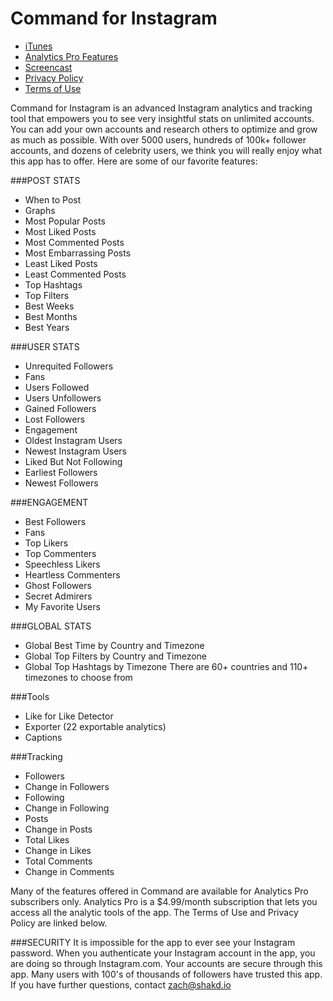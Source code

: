 # Command for Instagram

* [iTunes](https://itunes.apple.com/us/app/command-for-instagram-follower/id1050497051?mt=8)
* [Analytics Pro Features](https://github.com/shakked/Command-for-Instagram/blob/master/Analytics%20Pro.md)
* [Screencast](https://www.youtube.com/watch?v=4yp_YWUqtPU)
* [Privacy Policy](https://github.com/shakked/Command-Center/blob/master/PrivacyPolicy.md)
* [Terms of Use](https://github.com/shakked/Command-Center/blob/master/Terms%20of%20Use.md)

Command for Instagram is an advanced Instagram analytics and tracking tool that empowers you to see very insightful stats on unlimited accounts. You can add your own accounts and research others to optimize and grow as much as possible. With over 5000 users, hundreds of 100k+ follower accounts, and dozens of celebrity users, we think you will really enjoy what this app has to offer. Here are some of our favorite features:

###POST STATS
- When to Post
- Graphs
- Most Popular Posts
- Most Liked Posts
- Most Commented Posts
- Most Embarrassing Posts
- Least Liked Posts
- Least Commented Posts
- Top Hashtags
- Top Filters
- Best Weeks
- Best Months
- Best Years

###USER STATS
- Unrequited Followers
- Fans
- Users Followed
- Users Unfollowers
- Gained Followers
- Lost Followers
- Engagement
- Oldest Instagram Users
- Newest Instagram Users
- Liked But Not Following
- Earliest Followers
- Newest Followers

###ENGAGEMENT
- Best Followers
- Fans
- Top Likers
- Top Commenters
- Speechless Likers
- Heartless Commenters
- Ghost Followers
- Secret Admirers
- My Favorite Users

###GLOBAL STATS
- Global Best Time by Country and Timezone
- Global Top Filters by Country and Timezone
- Global Top Hashtags by Timezone 
There are 60+ countries and 110+ timezones to choose from

###Tools
- Like for Like Detector
- Exporter (22 exportable analytics)
- Captions 

###Tracking
- Followers
- Change in Followers
- Following
- Change in Following
- Posts
- Change in Posts
- Total Likes
- Change in Likes
- Total Comments
- Change in Comments

Many of the features offered in Command are available for Analytics Pro subscribers only. Analytics Pro is a $4.99/month subscription that lets you access all the analytic tools of the app. The Terms of Use and Privacy Policy are linked below.

###SECURITY
It is impossible for the app to ever see your Instagram password. When you authenticate your Instagram account in the app, you are doing so through Instagram.com. Your accounts are secure through this app. Many users with 100's of thousands of followers have trusted this app. If you have further questions, contact zach@shakd.io
